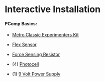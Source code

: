 # Interactive Installation

#### PComp Basics:

* [Metro Classic Experimenters Kit](https://www.adafruit.com/product/170)

* [Flex Sensor](https://www.adafruit.com/product/1070)

* [Force Sensing Resistor](https://www.adafruit.com/product/166)

* (4) [Photocell](https://www.adafruit.com/product/161)

* (1) [9 Volt Power Supply](https://www.adafruit.com/product/63)

